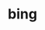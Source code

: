---
logohandle: bing
sort: bing
tags:
- microsoft
- search_engine
title: bing
twitter: bing
website: https://www.bing.com/
wikipedia: https://en.wikipedia.org/wiki/Bing_(search_engine)
---